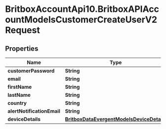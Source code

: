 # BritboxAccountApi10.BritboxAPIAccountModelsCustomerCreateUserV2Request

## Properties
Name | Type | Description | Notes
------------ | ------------- | ------------- | -------------
**customerPassword** | **String** |  | 
**email** | **String** |  | 
**firstName** | **String** |  | 
**lastName** | **String** |  | 
**country** | **String** |  | 
**alertNotificationEmail** | **String** |  | 
**deviceDetails** | [**BritboxDataEvergentModelsDeviceDetails**](BritboxDataEvergentModelsDeviceDetails.md) |  | 


